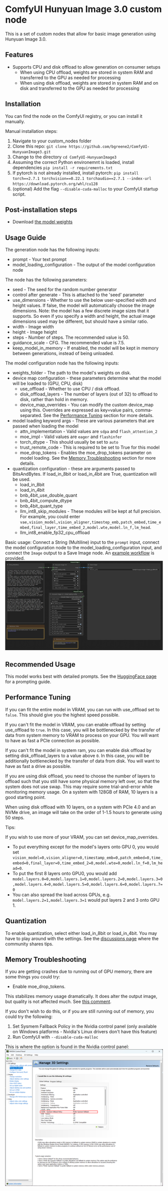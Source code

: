 # ComfyUI Hunyuan Image 3.0 custom node

This is a set of custom nodes that allow for basic image generation using Hunyuan Image 3.0.

## Features

- Supports CPU and disk offload to allow generation on consumer setups
    - When using CPU offload, weights are stored in system RAM and transferred to the GPU as needed for processing
    - When using disk offload, weights are stored in system RAM and on disk and transferred to the GPU as needed for processing

## Installation

You can find the node on the ComfyUI registry, or you can install it manually.

Manual installation steps:

1. Navigate to your custom_nodes folder
2. Clone this repo: `git clone https://github.com/bgreene2/ComfyUI-HunyuanImage3.git`
3. Change to the directory `cd ComfyUI-HunyuanImage3`
4. Assuming the correct Python environemnt is loaded, install dependencies `pip install -r requirements.txt`
5. If pytorch is not already installed, install pytorch: `pip install torch==2.7.1 torchvision==0.22.1 torchaudio==2.7.1 --index-url https://download.pytorch.org/whl/cu128`
6. (optional) Add the flag `--disable-cuda-malloc` to your ComfyUI startup script.

## Post-installation steps

- Download [the model weights](https://huggingface.co/tencent/HunyuanImage-3.0)

## Usage Guide

The generation node has the following inputs:

- prompt - Your text prompt
- model_loading_configuration - The output of the model configuration node

The node has the following parameters:

- seed - The seed for the random number generator
- control after generate - This is attached to the 'seed' parameter
- use_dimensions - Whether to use the below user-specified width and height values. If false, the model will automatically choose the image dimensions. Note: the model has a few discrete image sizes that it supports. So even if you specify a width and height, the actual image dimensions used may be different, but should have a similar ratio.
- width - Image width
- height - Image height
- steps - Number of steps. The recommended value is 50.
- guidance_scale - CFG. The recommended value is 7.5.
- keep_model_in_memory - If enabled, the model will be kept in memory between generations, instead of being unloaded.

The model configuration node has the following inputs:

- weights_folder - The path to the model's weights on disk.
- device map configuration - these parameters determine what the model will be loaded to (GPU, CPU, disk)
    - use_offload - Whether to use CPU / disk offload.
    - disk_offload_layers - The number of layers (out of 32) to offload to disk, rather than hold in memory.
    - device_map_overrides - You can modify the custom device_map using this. Overrides are expressed as key=value pairs, comma-separated. See the [Performance Tuning](#performance-tuning) section for more details.
- model loading keyword args - These are various parameters that are passed when loading the model
    - attn_implementation - Valid values are `sdpa` and `flash_attention_2`
    - moe_impl - Valid values are `eager` and `flashinfer`
    - torch_dtype - This should usually be set to `auto`
    - trust_remote_code - This is required to be set to True for this model
    - moe_drop_tokens - Enables the moe_drop_tokens parameter on model loading. See the [Memory Troubleshooting](#memory-troubleshooting) section for more details.
- quantization configuration - these are arguments passed to BitsAndBytes. If load_in_8bit or load_in_4bit are True, quantization will be used.
    - load_in_8bit
    - load_in_4bit
    - bnb_4bit_use_double_quant
    - bnb_4bit_compute_dtype
    - bnb_4bit_quant_type
    - llm_int8_skip_modules - These modules will be kept at full precision. For example, you could enter `vae,vision_model,vision_aligner,timestep_emb,patch_embed,time_embed,final_layer,time_embed_2,model.wte,model.ln_f,lm_head`.
    - llm_int8_enable_fp32_cpu_offload

Basic usage: Connect a String (Multiline) input to the `prompt` input, connect the model configuration node to the model_loading_configuration input, and connect the `Image` output to a Save Image node. An [example workflow](workflows/hunyuan_image_3_example.json) is provided.
![example workflow](assets/workflow_screenshot.png)

## Recommended Usage

This model works best with detailed prompts. See the [HuggingFace page](https://huggingface.co/tencent/HunyuanImage-3.0) for a prompting guide.

## Performance Tuning

If you can fit the entire model in VRAM, you can run with use_offload set to `false`. This should give you the highest speed possible.

If you can't fit the model in VRAM, you can enable offload by setting use_offload to `true`. In this case, you will be bottlenecked by the transfer of data from system memory to VRAM to process on your GPU. You will want to have as fast a PCIe connection as possible.

If you can't fit the model in system ram, you can enable disk offload by setting disk_offload_layers to a value above `0`. In this case, you will be additionally bottlenecked by the transfer of data from disk. You will want to have as fast a drive as possible.

If you are using disk offload, you need to choose the number of layers to offload such that you still have some physical memory left over, so that the system does not use swap. This may require some trial-and-error while monitoring memory usage. On a system with 128GB of RAM, 10 layers is a good starting point.

When using disk offload with 10 layers, on a system with PCIe 4.0 and an NVMe drive, an image will take on the order of 1-1.5 hours to generate using 50 steps.

Tips:

If you wish to use more of your VRAM, you can set device_map_overrides.

- To put everything except for the model's layers onto GPU 0, you would set `vision_model=0,vision_aligner=0,timestamp_emb=0,patch_embed=0,time_embed=0,final_layer=0,time_embed_2=0,model.wte=0,model.ln_f=0,lm_head=0`.
- To put the first 8 layers onto GPU0, you would add `model.layers.0=0,model.layers.1=0,model.layers.2=0,model.layers.3=0,model.layers.4=0,model.layers.5=0,model.layers.6=0,model.layers.7=0`
- You can also spread the load across GPUs, e.g. `model.layers.2=1,model.layers.3=1` would put layers 2 and 3 onto GPU 1.

## Quantization

To enable quantization, select either load_in_8bit or load_in_4bit. You may have to play around with the settings. See the [discussions page](https://github.com/bgreene2/ComfyUI-Hunyuan-Image-3/discussions) where the community shares tips.

## Memory Troubleshooting

If you are getting crashes due to running out of GPU memory, there are some things you could try:

- Enable moe_drop_tokens.

This stabilizes memory usage dramatically. It does alter the output image, but quality is not affected much. See [this comment](https://github.com/Tencent-Hunyuan/HunyuanImage-3.0/issues/39#issuecomment-3384699854).

If you don't wish to do this, or if you are still running out of memory, you could try the following:

1. Set Sysmem Fallback Policy in the Nvidia control panel (only available on Windows platforms - Nvidia's Linux drivers don't have this feature)
2. Run ComfyUI with `--disable-cuda-malloc`

This is where the option is found in the Nvidia control panel:
![CUDA Sysmem Fallback](assets/cuda_sysmem_fallback_screenshot.png)
